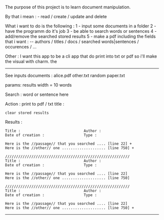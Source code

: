 The purpose of this project is to learn document manipulation.

By that i mean :
    - read / create / update and delete

What i want to do is the following :
    1 - input some documents in a folder
    2 - have the programm do it's job
    3 - be able to search words or sentences 
    4 - add/remove the searched stored results
    5 - make a pdf including the fields that i want :
            -- authors / titles / docs / searched words|sentences / occurences / ...

Other :
I want this app to be a cli app that do print into txt or pdf so i'll make the visual with charm.
the 


----------------------------------------------------------
See inputs documents :  alice.pdf
                        other.txt
                        random paper.txt

params:
    results width = 10 words

Search :
    word or sentence here

Action : 
    print to pdf / txt
    title :

    clear stored results

Results :

    Title :                             Author :
    Date of creation :                  Type :

    Here is the //passage// that you searched .... [line 22] +
    Here is the //other// one .................... [line 750] +

    /////////////////////////////////////////////////////////
    Title :                             Author :
    Date of creation :                  Type :

    Here is the //passage// that you searched .... [line 22]
    Here is the //other// one .................... [line 750]

    /////////////////////////////////////////////////////////
    Title :                             Author :
    Date of creation :                  Type :

    Here is the //passage// that you searched .... [line 22]
    Here is the //other// one .................... [line 750] +

----------------------------------------------------------